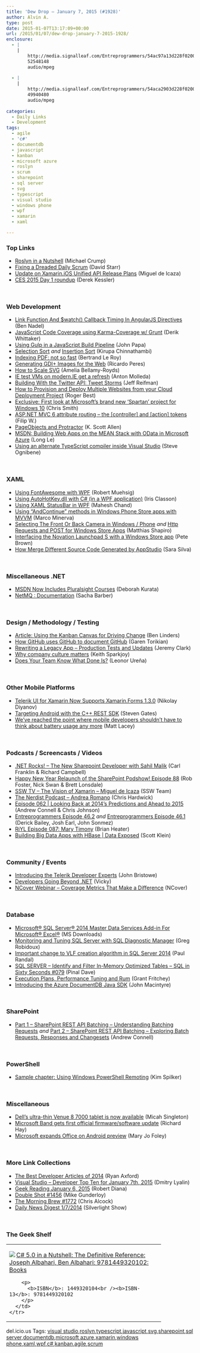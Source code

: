 ```yaml
---
title: 'Dew Drop – January 7, 2015 (#1928)'
author: Alvin A.
type: post
date: 2015-01-07T13:17:09+00:00
url: /2015/01/07/dew-drop-january-7-2015-1928/
enclosure:
  - |
    |
        http://media.signalleaf.com/Entreprogrammers/54ac97a13d228f0200414311/rss/ep46.2ForMeta.mp3
        52548148
        audio/mpeg
        
  - |
    |
        http://media.signalleaf.com/Entreprogrammers/54aca2903d228f0200414313/rss/ep46.1ForMeta.mp3
        49940480
        audio/mpeg
        
categories:
  - Daily Links
  - Development
tags:
  - agile
  - 'c#'
  - documentdb
  - javascript
  - kanban
  - microsoft azure
  - roslyn
  - scrum
  - sharepoint
  - sql server
  - svg
  - typescript
  - visual studio
  - windows phone
  - wpf
  - xamarin
  - xaml

---
```

### <a name="top"></a>Top Links

  * <a href="http://developer.telerik.com/featured/roslyn-nutshell/" target="_blank">Roslyn in a Nutshell</a> (Michael Crump)
  * <a href="http://feedproxy.google.com/~r/ElegantCode/~3/jJZ-tj25Qk0/" target="_blank">Fixing a Dreaded Daily Scrum</a> (David Starr)
  * <a href="http://blog.xamarin.com/update-on-xamarin.ios-unified-api-release-plans/" target="_blank">Update on Xamarin.iOS Unified API Release Plans</a> (Miguel de Icaza)
  * <a href="http://feedproxy.google.com/~r/wmexperts/~3/tdGYD732e0k/story01.htm" target="_blank">CES 2015 Day 1 roundup</a> (Derek Kessler)

&nbsp;

### <a name="web"></a>Web Development

  * <a href="http://www.bennadel.com/blog/2755-link-function-and-watch-callback-timing-in-angularjs-directives.htm" target="_blank">Link Function And $watch() Callback Timing In AngularJS Directives</a> (Ben Nadel)
  * <a href="http://feedproxy.google.com/~r/CodeBetter/~3/ecIAtOUeFBg/" target="_blank">JavaScript Code Coverage using Karma-Coverage w/ Grunt</a> (Derik Whittaker)
  * <a href="http://feedproxy.google.com/~r/JohnPapa/~3/OdBp6V43V1o/" target="_blank">Using Gulp in a JavaScript Build Pipeline</a> (John Papa)
  * <a href="http://www.kirupa.com/sorts/selectionsort.htm" target="_blank">Selection Sort</a> _and_ <a href="http://www.kirupa.com/sorts/insertionsort.htm" target="_blank">Insertion Sort</a> (Kirupa Chinnathambi)
  * <a href="http://weblogs.asp.net:80/bleroy/indexing-pdf-not-so-fast" target="_blank">Indexing PDF: not so fast</a> (Bertrand Le Roy)
  * <a href="http://weblogs.asp.net:80/ricardoperes/generating-gdi-images-for-the-web" target="_blank">Generating GDI+ Images for the Web</a> (Ricardo Peres)
  * <a href="http://css-tricks.com/scale-svg/" target="_blank">How to Scale SVG</a> (Amelia Bellamy-Royds)
  * <a href="http://blogs.msdn.com/b/ie/archive/2015/01/06/ie-test-vms-on-modern-ie-get-a-refresh.aspx" target="_blank">IE test VMs on modern.IE get a refresh</a> (Anton Molleda)
  * <a href="http://code.tutsplus.com/tutorials/building-with-the-twitter-api-tweet-storms--cms-22459" target="_blank">Building With the Twitter API: Tweet Storms</a> (Jeff Reifman)
  * <a href="http://azure.microsoft.com/blog/2015/01/06/how-to-provision-and-deploy-multiple-websites-from-your-cloud-deployment-project/" target="_blank">How to Provision and Deploy Multiple Websites from your Cloud Deployment Project</a> (Roger Best)
  * <a href="http://bgr.com/2015/01/06/microsoft-spartan-pictures-release-internet-browser/" target="_blank">Exclusive: First look at Microsoft’s brand new ‘Spartan’ project for Windows 10</a> (Chris Smith)
  * <a href="http://www.strathweb.com/2015/01/asp-net-mvc-6-attribute-routing-controller-action-tokens/" target="_blank">ASP.NET MVC 6 attribute routing – the [controller] and [action] tokens</a> (Filip W.)
  * <a href="http://odetocode.com/blogs/scott/archive/2015/01/06/pageobjects-and-protractor.aspx" target="_blank">PageObjects and Protractor</a> (K. Scott Allen)
  * <a href="http://blog.longle.net/2015/01/07/msdn-building-web-apps-on-the-mean-stack-with-odata-in-microsoft-azure/" target="_blank">MSDN: Building Web Apps on the MEAN Stack with OData in Microsoft Azure</a> (Long Le)
  * <a href="http://www.sqlservercentral.com/blogs/nycnet/2015/01/06/using-an-alternate-typescript-compiler-inside-visual-studio/" target="_blank">Using an alternate TypeScript compiler inside Visual Studio</a> (Steve Ognibene)

&nbsp;

### <a name="silverlight"></a>XAML

  * <a href="http://feedproxy.google.com/~r/Code-InsideBlogInternational/~3/RkpfJQwRCYQ/using-fontawesome-with-wpf" target="_blank">Using FontAwesome with WPF</a> (Robert Muehsig)
  * <a href="http://irisclasson.com/2015/01/06/using-autohotkey-dll-with-c-in-a-wpf-application/" target="_blank">Using AutoHotKey.dll with C# (in a WPF application)</a> (Iris Classon)
  * <a href="http://www.c-sharpcorner.com/UploadFile/mahesh/using-wpf-statusbar-in-wpf/" target="_blank">Using XAML StatusBar in WPF</a> (Mahesh Chand)
  * <a href="http://marcominerva.wordpress.com/2015/01/07/using-andcontinue-methods-in-windows-phone-store-apps-with-mvvm/" target="_blank">Using “AndContinue” methods in Windows Phone Store apps with MVVM</a> (Marco Minerva)
  * <a href="http://matthiasshapiro.com/2015/01/06/selecting-the-front-or-back-camera-in-windows-phone/" target="_blank">Selecting The Front Or Back Camera in Windows / Phone</a> _and_ <a href="http://matthiasshapiro.com/2015/01/07/http-requests-and-post-for-windows-store-apps/" target="_blank">Http Requests and POST for Windows Store Apps</a> (Matthias Shapiro)
  * <a href="http://feedproxy.google.com/~r/PeteBrown/~3/KkjPZdKOeMs/interfacing-the-novation-launchpad-s-with-a-windows-store-app" target="_blank">Interfacing the Novation Launchpad S with a Windows Store app</a> (Pete Brown)
  * <a href="http://www.c-sharpcorner.com/UploadFile/3789b7/how-merge-different-source-code-generated-by-appstudio/" target="_blank">How Merge Different Source Code Generated by AppStudio</a> (Sara Silva)

&nbsp;

### <a name="dotnet"></a>Miscellaneous .NET

  * <a href="http://blogs.msmvps.com/deborahk/msdn-now-includes-pluralsight-courses/" target="_blank">MSDN Now Includes Pluralsight Courses</a> (Deborah Kurata)
  * <a href="http://sachabarbs.wordpress.com/2015/01/06/netmq-documentation/" target="_blank">NetMQ : Documentation</a> (Sacha Barber)

&nbsp;

### <a name="design"></a>Design / Methodology / Testing

  * <a href="http://www.infoq.com/articles/kanban-canvas-change?utm_campaign=infoq_content&utm_source=infoq&utm_medium=feed&utm_term=global" target="_blank">Article: Using the Kanban Canvas for Driving Change</a> (Ben Linders)
  * <a href="https://github.com/blog/1939-how-github-uses-github-to-document-github" target="_blank">How GitHub uses GitHub to document GitHub</a> (Garen Torikian)
  * <a href="http://jeremybytes.blogspot.com/2015/01/rewriting-legacy-app-production-tests.html" target="_blank">Rewriting a Legacy App &#8211; Production Tests and Updates</a> (Jeremy Clark)
  * <a href="http://blog.pluralsight.com/company-culture" target="_blank">Why company culture matters</a> (Keith Sparkjoy)
  * <a href="http://scrumblogmillionaire.com/2015/01/07/does-your-team-know-what-done-is/" target="_blank">Does Your Team Know What Done Is?</a> (Leonor Ureña)

&nbsp;

### <a name="mobile"></a>Other Mobile Platforms

  * <a href="http://feedproxy.google.com/~r/Telerik/~3/ZSTJimTf1Vk/telerik-ui-for-xamarin-now-supports-xamarin.forms-1.3.0" target="_blank">Telerik UI for Xamarin Now Supports Xamarin.Forms 1.3.0</a> (Nikolay Diyanov)
  * <a href="http://blogs.msdn.com/b/vcblog/archive/2015/01/06/targeting-android-with-the-c-rest-sdk.aspx" target="_blank">Targeting Android with the C++ REST SDK</a> (Steven Gates)
  * <a href="http://feedproxy.google.com/~r/MattLacey/~3/nzVhoJBp-8Q/weve-reached-point-where-mobile.html" target="_blank">We&#8217;ve reached the point where mobile developers shouldn&#8217;t have to think about battery usage any more</a> (Matt Lacey)

&nbsp;

### <a name="podcasts"></a>Podcasts / Screencasts / Videos

  * <a href="http://www.dotnetrocks.com/default.aspx?ShowNum=1084" target="_blank">.NET Rocks! &#8211; The New Sharepoint Developer with Sahil Malik</a> (Carl Franklin & Richard Campbell)
  * <a href="http://www.sharepointpodshow.com/archive/2015/01/06/happy-new-year-relaunch-of-the-sharepoint-podshow-episode-88.aspx" target="_blank">Happy New Year Relaunch of the SharePoint Podshow! Episode 88</a> (Rob Foster, Nick Swan & Brett Lonsdale)
  * <a href="http://tv.ssw.com/5751/the-vision-of-xamarin-miguel-de-icaza" target="_blank">SSW TV &#8211; The Vision of Xamarin – Miguel de Icaza</a> (SSW Team)
  * <a href="http://nerdist.libsyn.com/andrea-romano" target="_blank">The Nerdist Podcast &#8211; Andrea Romano</a> (Chris Hardwick)
  * <a href="http://feeds.microsoftcloudshow.com/~r/microsoftcloudshowepisodes/~3/E7PJ7VqrMYw/062-looking-back-at-2014-s-predictions-and-ahead-to-2015" target="_blank">Episode 062 | Looking Back at 2014&#8217;s Predictions and Ahead to 2015</a> (Andrew Connell & Chris Johnson)
  * <a href="http://media.signalleaf.com/Entreprogrammers/54ac97a13d228f0200414311/rss/ep46.2ForMeta.mp3" target="_blank">Entreprogrammers Episode 46.2</a> _and_ <a href="http://media.signalleaf.com/Entreprogrammers/54aca2903d228f0200414313/rss/ep46.1ForMeta.mp3" target="_blank">Entreprogrammers Episode 46.1</a> (Derick Bailey, Josh Earl, John Sonmez)
  * <a href="http://riyl.podbean.com/e/episode-087-mary-timony/" target="_blank">RiYL Episode 087: Mary Timony</a> (Brian Heater)
  * <a href="http://channel9.msdn.com/Shows/Data-Exposed/Building-Big-Data-Apps-with-HBase" target="_blank">Building Big Data Apps with HBase | Data Exposed</a> (Scott Klein)

&nbsp;

### <a name="events"></a>Community / Events

  * <a href="http://developer.telerik.com/announcements/introducing-telerik-developer-experts/" target="_blank">Introducing the Telerik Developer Experts</a> (John Bristowe)
  * <a href="http://blog.ncover.com/developers-going-beyond-net/" target="_blank">Developers Going Beyond .NET</a> (Vicky)
  * <a href="http://www.ncover.com/resources/webinar-registration/CoverageMetricsThatMakeADifference20150114" target="_blank">NCover Webinar &#8211; Coverage Metrics That Make a Difference</a> (NCover)

&nbsp;

### <a name="sql"></a>Database

  * <a href="http://www.microsoft.com/en-us/download/details.aspx?id=42298&WT.mc_id=rss_alldownloads_all" target="_blank">Microsoft® SQL Server® 2014 Master Data Services Add-in For Microsoft® Excel®</a> (MS Downloads)
  * <a href="http://feedproxy.google.com/~r/MSSQLTips-LatestSqlServerTips/~3/uURuNZ3DCpU/tip.asp" target="_blank">Monitoring and Tuning SQL Server with SQL Diagnostic Manager</a> (Greg Robidoux)
  * <a href="http://feedproxy.google.com/~r/PaulSRandal/~3/-pEVeuOvMUE/" target="_blank">Important change to VLF creation algorithm in SQL Server 2014</a> (Paul Randal)
  * <a href="http://blog.sqlauthority.com/2015/01/07/sql-server-identify-and-filter-in-memory-optimized-tables-sql-in-sixty-seconds-079/" target="_blank">SQL SERVER – Identify and Filter In-Memory Optimized Tables – SQL in Sixty Seconds #079</a> (Pinal Dave)
  * <a href="http://www.sqlservercentral.com/blogs/scarydba/2015/01/06/execution-plans-performance-tuning-and-rum/" target="_blank">Execution Plans, Performance Tuning and Rum</a> (Grant Fritchey)
  * <a href="http://azure.microsoft.com/blog/2015/01/06/introducing-the-azure-documentdb-java-sdk/" target="_blank">Introducing the Azure DocumentDB Java SDK</a> (John Macintyre)

&nbsp;

### <a name="sp"></a>SharePoint

  * <a href="http://feedproxy.google.com/~r/AndrewConnell/~3/H84rB_fuNxI/part-1-sharepoint-rest-api-batching-understanding-batching-requests" target="_blank">Part 1 &#8211; SharePoint REST API Batching &#8211; Understanding Batching Requests</a> _and_ <a href="http://feedproxy.google.com/~r/AndrewConnell/~3/TD3kCwMRK8U/part-2-sharepoint-rest-api-batching-exploring-batch-requests-responses-and-changesets" target="_blank">Part 2 &#8211; SharePoint REST API Batching &#8211; Exploring Batch Requests, Responses and Changesets</a> (Andrew Connell)

&nbsp;

### <a name="ps"></a>PowerShell

  * <a href="http://blogs.msdn.com/b/microsoft_press/archive/2015/01/06/sample-chapter-using-windows-powershell-remoting.aspx" target="_blank">Sample chapter: Using Windows PowerShell Remoting</a> (Kim Spilker)

&nbsp;

### <a name="misc"></a>Miscellaneous

  * <a href="http://www.theverge.com/2015/1/6/7499603/dell-venue-8-7000-available-today-ces-2015" target="_blank">Dell&#8217;s ultra-thin Venue 8 7000 tablet is now available</a> (Micah Singleton)
  * <a href="http://www.windowsobserver.com/2015/01/07/microsoft-band-gets-first-official-firmwaresoftware-update/" target="_blank">Microsoft Band gets first official firmware/software update</a> (Richard Hay)
  * <a href="http://www.zdnet.com/article/microsoft-expands-office-on-android-preview/#ftag=RSSbaffb68" target="_blank">Microsoft expands Office on Android preview</a> (Mary Jo Foley)

&nbsp;

### <a name="links"></a>More Link Collections

  * <a href="http://blog.falafel.com/best-developer-articles-2014/" target="_blank">The Best Developer Articles of 2014</a> (Ryan Axford)
  * <a href="http://www.lyalin.com/2015/01/07/visual-studio-developer-top-ten-for-january-7th-2015/" target="_blank">Visual Studio – Developer Top Ten for January 7th, 2015</a> (Dmitry Lyalin)
  * <a href="http://feeds.regulargeek.com/~r/RegularGeek/~3/ok_JLjyUDV4/" target="_blank">Geek Reading January 6, 2015</a> (Robert Diana)
  * <a href="http://afreshcup.com/home/2015/1/6/double-shot-1456.html" target="_blank">Double Shot #1456</a> (Mike Gunderloy)
  * <a href="http://feedproxy.google.com/~r/ReflectivePerspective/~3/a_NE3FUrs84/" target="_blank">The Morning Brew #1772</a> (Chris Alcock)
  * <a href="http://feedproxy.google.com/~r/silverlightshow/~3/iaBw-5Ij__8/Daily-News-Digest-1-7-2014-.aspx" target="_blank">Daily News Digest 1/7/2014</a> (Silverlight Show)

&nbsp;

### <a name="shelf"></a>The Geek Shelf

<div id="scid:7dc1bd33-94bd-46fd-a20b-0131235bcd47:b9c95a93-e1a0-4bc2-9a26-b83c8498d55e" class="wlWriterEditableSmartContent" style="float: none; padding-bottom: 0px; padding-top: 0px; padding-left: 0px; margin: 0px; display: inline; padding-right: 0px">
  <table cellspacing="0" cellpadding="2" width="400" border="0" unselectable="on">
    <tr>
      <td valign="top" width="400">
        <p>
          <a title="C# 5.0 in a Nutshell: The Definitive Reference: Joseph Albahari, Ben Albahari: 9781449320102: Books" href="http://www.amazon.com/exec/obidos/ASIN/1449320104/alvinashcraft-20"><img data-recalc-dims="1" decoding="async" src="https://i0.wp.com/images.amazon.com/images/P/1449320104.01.MZZZZZZZ.jpg?w=660" border="0" align="left" style="float:left" />C# 5.0 in a Nutshell: The Definitive Reference: Joseph Albahari, Ben Albahari: 9781449320102: Books</a>
        </p>
        
        <p>
          <b>ISBN</b>: 1449320104<br /><b>ISBN-13</b>: 9781449320102
        </p>
      </td>
    </tr>
  </table>
</div>

<div id="scid:0767317B-992E-4b12-91E0-4F059A8CECA8:b8368ccd-01c6-42c2-be15-281e20606604" class="wlWriterEditableSmartContent" style="float: none; padding-bottom: 0px; padding-top: 0px; padding-left: 0px; margin: 0px; display: inline; padding-right: 0px">
  del.icio.us Tags: <a href="http://del.icio.us/popular/visual+studio" rel="tag">visual studio</a>,<a href="http://del.icio.us/popular/roslyn" rel="tag">roslyn</a>,<a href="http://del.icio.us/popular/typescript" rel="tag">typescript</a>,<a href="http://del.icio.us/popular/javascript" rel="tag">javascript</a>,<a href="http://del.icio.us/popular/svg" rel="tag">svg</a>,<a href="http://del.icio.us/popular/sharepoint" rel="tag">sharepoint</a>,<a href="http://del.icio.us/popular/sql+server" rel="tag">sql server</a>,<a href="http://del.icio.us/popular/documentdb" rel="tag">documentdb</a>,<a href="http://del.icio.us/popular/microsoft+azure" rel="tag">microsoft azure</a>,<a href="http://del.icio.us/popular/xamarin" rel="tag">xamarin</a>,<a href="http://del.icio.us/popular/windows+phone" rel="tag">windows phone</a>,<a href="http://del.icio.us/popular/xaml" rel="tag">xaml</a>,<a href="http://del.icio.us/popular/wpf" rel="tag">wpf</a>,<a href="http://del.icio.us/popular/c%23" rel="tag">c#</a>,<a href="http://del.icio.us/popular/kanban" rel="tag">kanban</a>,<a href="http://del.icio.us/popular/agile" rel="tag">agile</a>,<a href="http://del.icio.us/popular/scrum" rel="tag">scrum</a>
</div>
